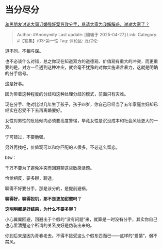 # 当分尽分
[和男朋友讨论大同订婚强奸案导致分手，恳请大家为我解解惑，谢谢大家了？](https://www.zhihu.com/question/1897644446725683086/answer/1899941061238986259)

> Author: #Anonymity
> Last update: [编辑于 2025-04-27]
> Link:
> Category: #【答集】/03-第一性
> Tag:
> 评论区:
> 泛讨论:

道不同，不相与谋。

也不必谈什么对错，总之你现在知道双方的道德观、价值观有重大的冲突，而更重要的是，对方一旦遇到这种冲突，就会毫不犹豫的对你实施语言暴力，这就是明确的分手信号。

这是好事。

因为带着这种程度的分歧和这种处理分歧的模式，前面只有灾难。

现在分手、绝对比过几年生了孩子，孩子四岁，你自己已经当了五年家庭主妇却已经实在忍受不下去再离婚要好。

女性对男性的危险倾向必须要高度警惕，毕竟女性是沉没成本和社会风险更大的一方。

宁可错过，不要勉强。

另外再找吧，价值观可以和你匹配的人很多，不必这么留恋。

btw：

千万不要为了避免冲突而回避聊这些敏感话题。

恰恰相反，要多聊，聊透。

聊得不好要分手，那是该分的，是提前避祸。

**聊得好，聊得投机，那不是更加甜蜜吗？**

**这明明都是好结果，为什么不要多聊？**

小心翼翼回避，回避出于个假的“没有问题”来，就算是一时没有分手，其实你自己也心里清楚这个所谓的关系良好是伪装出来的。

你到后来是因为青春老去，不得不接受这么个假东西而已——这样的“爱情”，弱不禁风。
